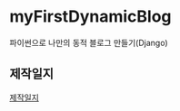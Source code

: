 # myFirstDynamicBlog

파이썬으로 나만의 동적 블로그 만들기(Django)


##  제작일지

[제작일지](https://github.com/ChoiDongKyu96/TIL/blob/master/Project%20Documents/myFirstDynamicBlog/%EC%A0%9C%EC%9E%91%EC%9D%BC%EC%A7%80.md)
